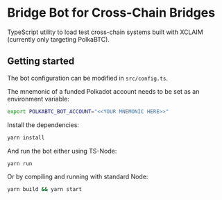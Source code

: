 # Bridge Bot for Cross-Chain Bridges

TypeScript utility to load test cross-chain systems built with XCLAIM (currently only targeting PolkaBTC).

## Getting started

The bot configuration can be modified in `src/config.ts`.

The mnemonic of a funded Polkadot account needs to be set as an environment variable:

```bash
export POLKABTC_BOT_ACCOUNT="<<YOUR MNEMONIC HERE>>"
```

Install the dependencies:

```bash
yarn install
```

And run the bot either using TS-Node:

```bash
yarn run
```

Or by compiling and running with standard Node:

```bash
yarn build && yarn start
```
